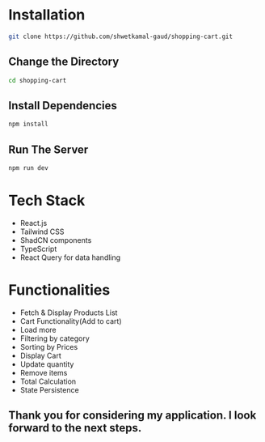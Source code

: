 # Installation
```bash
git clone https://github.com/shwetkamal-gaud/shopping-cart.git
```
## Change the Directory
```bash
cd shopping-cart
```
## Install Dependencies 
```bash
npm install
```
## Run The Server
```bash
npm run dev
```
# Tech Stack
<ul>
  <li>React.js
  <li>Tailwind CSS</li>
  <li>ShadCN components</li>
  <li>TypeScript</li>
  <li>React Query for data handling</li>
</ul>

# Functionalities 
<ul>
  <li>Fetch & Display Products List</li>
  <li>Cart Functionality(Add to cart)</li>
  <li>Load more</li>
  <li>Filtering by category</li>
  <li>Sorting by Prices</li>
  <li>Display Cart</li>
  <li>Update quantity </li>
  <li>Remove items</li>
  <li>Total Calculation</li>
  <li>State Persistence</li>
</ul>

## Thank you for considering my application. I look forward to the next steps.
